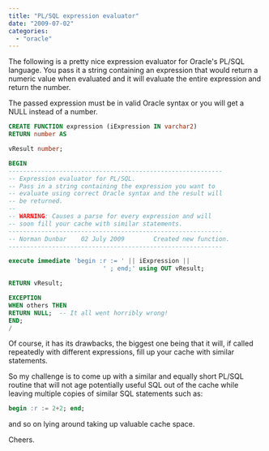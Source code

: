 ```yaml
---
title: "PL/SQL expression evaluator"
date: "2009-07-02"
categories: 
  - "oracle"
---
```


The following is a pretty nice expression evaluator for Oracle's PL/SQL language. You pass it a string containing an expression that would return a numeric value when evaluated and it will evaluate the entire expression and return the number.

The passed expression must be in valid Oracle syntax or you will get a NULL instead of a number.

```sql
CREATE FUNCTION expression (iExpression IN varchar2)
RETURN number AS

vResult number;

BEGIN
-----------------------------------------------------------
-- Expression evaluator for PL/SQL.
-- Pass in a string containing the expression you want to
-- evaluate using correct Oracle syntax and the result will
-- be returned.
--
-- WARNING: Causes a parse for every expression and will
-- soon fill your cache with similar statements.
-----------------------------------------------------------
-- Norman Dunbar    02 July 2009        Created new function.
-----------------------------------------------------------

execute immediate 'begin :r := ' || iExpression ||
                          ' ; end;' using OUT vResult;

RETURN vResult;

EXCEPTION
WHEN others THEN
RETURN NULL;  -- It all went horribly wrong!
END;
/
```

Of course, it has its drawbacks, the biggest one being that it will, if called repeatedly with different expressions, fill up your cache with similar statements.

So my challenge is to come up with a similar and equally short PL/SQL routine that will not age potentially useful SQL out of the cache while leaving multiple copies of similar SQL statements such as:

```sql
begin :r := 2+2; end;
```

and so on lying around taking up valuable cache space.

Cheers.
